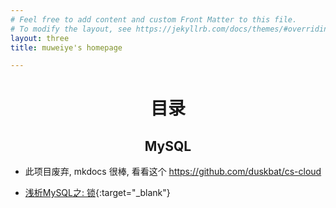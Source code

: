 ```yaml
---
# Feel free to add content and custom Front Matter to this file.
# To modify the layout, see https://jekyllrb.com/docs/themes/#overriding-theme-defaults
layout: three
title: muweiye's homepage

---
```

 
# <center>目录</center>

## <center>MySQL</center>

- 此项目废弃, mkdocs 很棒, 看看这个 <https://github.com/duskbat/cs-cloud>

- [浅析MySQL之: 锁](/docs/mysql-lock){:target="_blank"}
